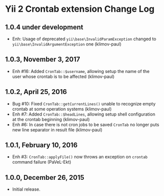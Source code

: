 Yii 2 Crontab extension Change Log
==================================

1.0.4 under development
-----------------------

- Enh: Usage of deprecated `yii\base\InvalidParamException` changed to `yii\base\InvalidArgumentException` one (klimov-paul)


1.0.3, November 3, 2017
-----------------------

- Enh #16: Added `CronTab::$username`, allowing setup the name of the user whose crontab is to be affected (klimov-paul)


1.0.2, April 25, 2016
---------------------

- Bug #10: Fixed `CronTab::getCurrentLines()` unable to recognize empty crontab at some operation systems (klimov-paul)
- Enh #7: Added `CronTab::$headLines`, allowing setup shell configuration at the crontab beginning (klimov-paul)
- Enh #6: In case there is not cron jobs to be saved `CronTab` no longer puts new line separator in result file (klimov-paul)


1.0.1, February 10, 2016
------------------------

- Enh #3: `CronTab::applyFile()` now throws an exception on `crontab` command failure (PaVeL-Ekt)


1.0.0, December 26, 2015
------------------------

- Initial release.
